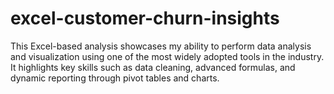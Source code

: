 # excel-customer-churn-insights
This Excel-based analysis showcases my ability to perform data analysis and visualization using one of the most widely adopted tools in the industry. It highlights key skills such as data cleaning, advanced formulas, and dynamic reporting through pivot tables and charts.
